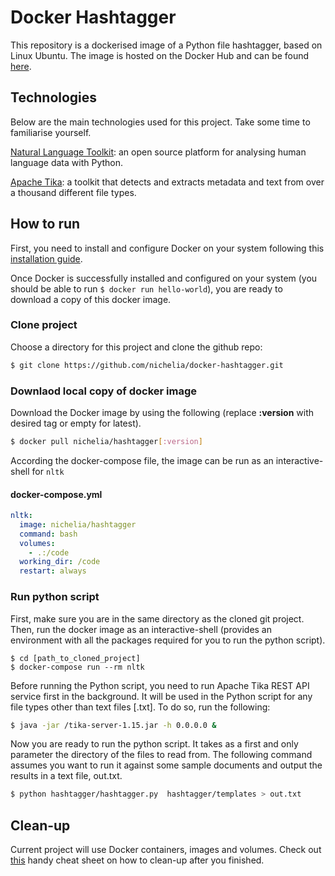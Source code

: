 Docker Hashtagger
=================

This repository is a dockerised image of a Python file hashtagger, based on Linux Ubuntu. The image is hosted on the Docker Hub and can be found [here][1].

## Technologies

Below are the main technologies used for this project. Take some time to familiarise yourself.

[Natural Language Toolkit][2]: an open source platform for analysing human language data with Python.

[Apache Tika][3]: a toolkit that detects and extracts metadata and text from over a thousand different file types.

## How to run

First, you need to install and configure Docker on your system following this [installation guide][4].

Once Docker is successfully installed and configured on your system (you should be able to run ```$ docker run hello-world```), you are ready to download a copy of this docker image.

### Clone project

Choose a directory for this project and clone the github repo:

```bash
$ git clone https://github.com/nichelia/docker-hashtagger.git
```

### Downlaod local copy of docker image

Download the Docker image by using the following (replace **:version** with desired tag or empty for latest).

```bash
$ docker pull nichelia/hashtagger[:version]
```

According the docker-compose file, the image can be run as an interactive-shell for ```nltk```

#### docker-compose.yml

```yaml
nltk:
  image: nichelia/hashtagger
  command: bash
  volumes:
    - .:/code
  working_dir: /code
  restart: always
```

### Run python script

First, make sure you are in the same directory as the cloned git project. Then, run the docker image as an interactive-shell (provides an environment with all the packages required for you to run the python script).

```
$ cd [path_to_cloned_project]
$ docker-compose run --rm nltk
```

Before running the Python script, you need to run Apache Tika REST API service first in the background. It will be used in the Python script for any file types other than text files [.txt]. To do so, run the following:

```bash
$ java -jar /tika-server-1.15.jar -h 0.0.0.0 &
```

Now you are ready to run the python script. It takes as a first and only parameter the directory of the files to read from. The following command assumes you want to run it against some sample documents and output the results in a text file, out.txt.

```bash
$ python hashtagger/hashtagger.py  hashtagger/templates > out.txt
```

## Clean-up

Current project will use Docker containers, images and volumes. Check out [this][5] handy cheat sheet on how to clean-up after you finished.

[1]:  https://cloud.docker.com/swarm/nichelia/repository/docker/nichelia/hastagger
[2]: http://www.nltk.org
[3]: https://tika.apache.org
[4]:  https://docs.docker.com/engine/installation
[5]: https://www.digitalocean.com/community/tutorials/how-to-remove-docker-images-containers-and-volumes